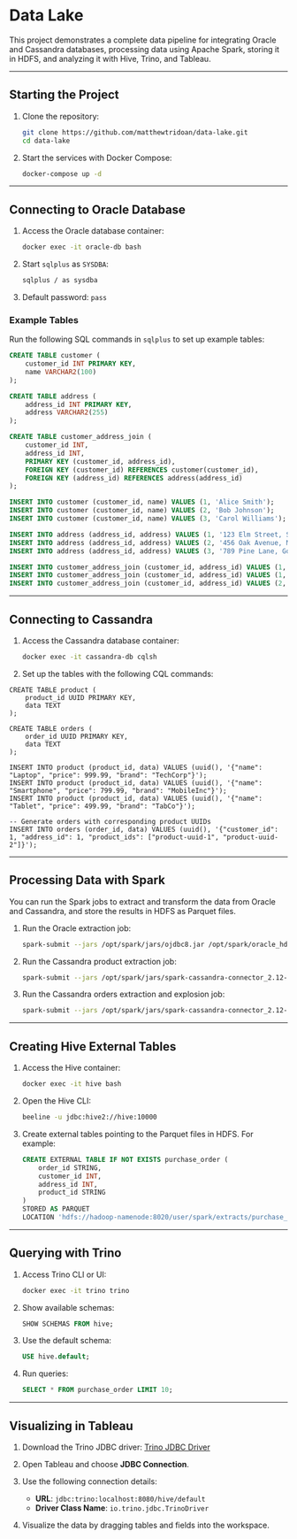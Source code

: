 # Data Lake

This project demonstrates a complete data pipeline for integrating Oracle and Cassandra databases, processing data using Apache Spark, storing it in HDFS, and analyzing it with Hive, Trino, and Tableau.

---

## **Starting the Project**

1. Clone the repository:

   ```bash
   git clone https://github.com/matthewtridoan/data-lake.git
   cd data-lake
   ```

2. Start the services with Docker Compose:
   ```bash
   docker-compose up -d
   ```

---

## **Connecting to Oracle Database**

1. Access the Oracle database container:

   ```bash
   docker exec -it oracle-db bash
   ```

2. Start `sqlplus` as `SYSDBA`:

   ```bash
   sqlplus / as sysdba
   ```

3. Default password: `pass`

### **Example Tables**

Run the following SQL commands in `sqlplus` to set up example tables:

```sql
CREATE TABLE customer (
    customer_id INT PRIMARY KEY,
    name VARCHAR2(100)
);

CREATE TABLE address (
    address_id INT PRIMARY KEY,
    address VARCHAR2(255)
);

CREATE TABLE customer_address_join (
    customer_id INT,
    address_id INT,
    PRIMARY KEY (customer_id, address_id),
    FOREIGN KEY (customer_id) REFERENCES customer(customer_id),
    FOREIGN KEY (address_id) REFERENCES address(address_id)
);

INSERT INTO customer (customer_id, name) VALUES (1, 'Alice Smith');
INSERT INTO customer (customer_id, name) VALUES (2, 'Bob Johnson');
INSERT INTO customer (customer_id, name) VALUES (3, 'Carol Williams');

INSERT INTO address (address_id, address) VALUES (1, '123 Elm Street, Springfield');
INSERT INTO address (address_id, address) VALUES (2, '456 Oak Avenue, Metropolis');
INSERT INTO address (address_id, address) VALUES (3, '789 Pine Lane, Gotham');

INSERT INTO customer_address_join (customer_id, address_id) VALUES (1, 1);
INSERT INTO customer_address_join (customer_id, address_id) VALUES (1, 2);
INSERT INTO customer_address_join (customer_id, address_id) VALUES (2, 3);
```

---

## **Connecting to Cassandra**

1. Access the Cassandra database container:

   ```bash
   docker exec -it cassandra-db cqlsh
   ```

2. Set up the tables with the following CQL commands:

```cql
CREATE TABLE product (
    product_id UUID PRIMARY KEY,
    data TEXT
);

CREATE TABLE orders (
    order_id UUID PRIMARY KEY,
    data TEXT
);

INSERT INTO product (product_id, data) VALUES (uuid(), '{"name": "Laptop", "price": 999.99, "brand": "TechCorp"}');
INSERT INTO product (product_id, data) VALUES (uuid(), '{"name": "Smartphone", "price": 799.99, "brand": "MobileInc"}');
INSERT INTO product (product_id, data) VALUES (uuid(), '{"name": "Tablet", "price": 499.99, "brand": "TabCo"}');

-- Generate orders with corresponding product UUIDs
INSERT INTO orders (order_id, data) VALUES (uuid(), '{"customer_id": 1, "address_id": 1, "product_ids": ["product-uuid-1", "product-uuid-2"]}');
```

---

## **Processing Data with Spark**

You can run the Spark jobs to extract and transform the data from Oracle and Cassandra, and store the results in HDFS as Parquet files.

1. Run the Oracle extraction job:

   ```bash
   spark-submit --jars /opt/spark/jars/ojdbc8.jar /opt/spark/oracle_hdfs.py
   ```

2. Run the Cassandra product extraction job:

   ```bash
   spark-submit --jars /opt/spark/jars/spark-cassandra-connector_2.12-3.5.0.jar,/opt/spark/jars/spark-cassandra-connector-assembly_2.12-3.5.1.jar /opt/spark/cassandra_hdfs.py
   ```

3. Run the Cassandra orders extraction and explosion job:
   ```bash
   spark-submit --jars /opt/spark/jars/spark-cassandra-connector_2.12-3.5.0.jar,/opt/spark/jars/spark-cassandra-connector-assembly_2.12-3.5.1.jar /opt/spark/cassandra_explode_hdfs.py
   ```

---

## **Creating Hive External Tables**

1. Access the Hive container:

   ```bash
   docker exec -it hive bash
   ```

2. Open the Hive CLI:

   ```bash
   beeline -u jdbc:hive2://hive:10000
   ```

3. Create external tables pointing to the Parquet files in HDFS. For example:
   ```sql
   CREATE EXTERNAL TABLE IF NOT EXISTS purchase_order (
       order_id STRING,
       customer_id INT,
       address_id INT,
       product_id STRING
   )
   STORED AS PARQUET
   LOCATION 'hdfs://hadoop-namenode:8020/user/spark/extracts/purchase_order';
   ```

---

## **Querying with Trino**

1. Access Trino CLI or UI:

   ```bash
   docker exec -it trino trino
   ```

2. Show available schemas:

   ```sql
   SHOW SCHEMAS FROM hive;
   ```

3. Use the default schema:

   ```sql
   USE hive.default;
   ```

4. Run queries:
   ```sql
   SELECT * FROM purchase_order LIMIT 10;
   ```

---

## **Visualizing in Tableau**

1. Download the Trino JDBC driver: [Trino JDBC Driver](https://trino.io/docs/current/client/jdbc.html)

2. Open Tableau and choose **JDBC Connection**.

3. Use the following connection details:

   - **URL**: `jdbc:trino:localhost:8080/hive/default`
   - **Driver Class Name**: `io.trino.jdbc.TrinoDriver`

4. Visualize the data by dragging tables and fields into the workspace.
